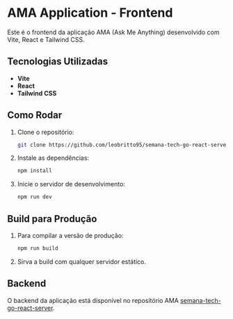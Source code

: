 # AMA Application - Frontend

Este é o frontend da aplicação AMA (Ask Me Anything) desenvolvido com Vite, React e Tailwind CSS.

## Tecnologias Utilizadas

- **Vite**
- **React**
- **Tailwind CSS**

## Como Rodar

1. Clone o repositório:
   ```bash
   git clone https://github.com/leobritto95/semana-tech-go-react-server
   ```
2. Instale as dependências:
   ```bash
   npm install
   ```
3. Inicie o servidor de desenvolvimento:
   ```bash
   npm run dev
   ```

## Build para Produção

1. Para compilar a versão de produção:
   ```bash
   npm run build
   ```
2. Sirva a build com qualquer servidor estático.

## Backend

O backend da aplicação está disponível no repositório AMA [semana-tech-go-react-server](https://github.com/leobritto95/semana-tech-go-react-server).
